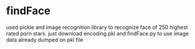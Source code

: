 # findFace
used pickle and image recognition library to recognize face of 250 highest rated porn stars.
just download encoding.pkl and findFace.py to use
image data already dumped on pkl file
